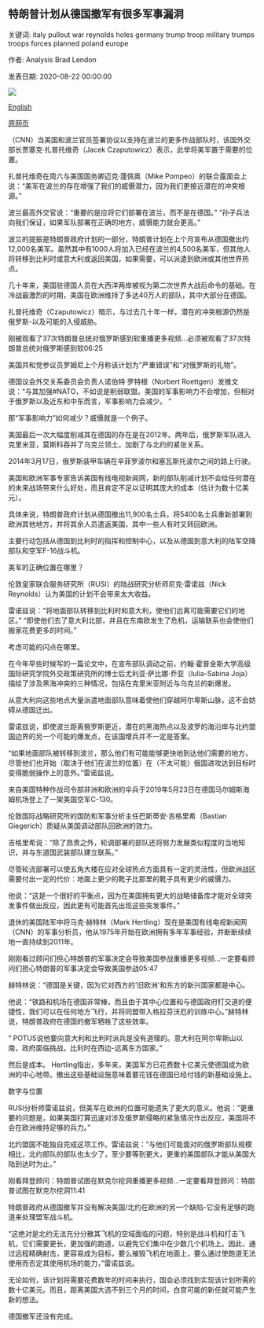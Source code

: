 ## 特朗普计划从德国撤军有很多军事漏洞

关键词: italy pullout war reynolds holes germany trump troop military trumps troops forces planned poland europe

作者: Analysis Brad Lendon

发表日期: 2020-08-22 00:00:00

![](https://cdn.cnn.com/cnnnext/dam/assets/200818131424-us-paratroopers-germany-file-super-tease.jpg)

[English](Trump%27s%20planned%20troop%20pullout%20from%20Germany%20has%20many%20military%20holes.md)

[原网页](https://edition.cnn.com/2020/08/22/europe/europe-us-troop-movement-analysis-intl-hnk/index.html)

（CNN）当美国和波兰官员签署协议以支持在波兰的更多作战部队时，该国外交部长贾塞克·扎普托维奇（Jacek Czaputowicz）表示，此举将美军置于需要的位置。

扎普托维奇在周六与美国国务卿迈克·蓬佩奥（Mike Pompeo）的联合露面会上说：“美军在波兰的存在增强了我们的威慑潜力，因为我们更接近潜在的冲突根源。”

波兰最高外交官说：“重要的是应将它们部署在波兰，而不是在德国。” “孙子兵法向我们保证，如果军队部署在正确的地方，威慑能力就会更高。”

波兰的提振是特朗普政府计划的一部分，特朗普计划在上个月宣布从德国撤出约12,000名美军。虽然其中有1000人将加入已经在波兰的4,500名美军，但其他人将转移到比利时或意大利或返回美国，如果需要，可以派遣到欧洲或其他世界热点。

几十年来，美国驻德国人员在大西洋两岸被视为第二次世界大战后命令的基础。在冷战最激烈的时期，美国在欧洲维持了多达40万人的部队，其中大部分在德国。

扎普托维奇（Czaputowicz）暗示，与过去几十年一样，潜在的冲突根源仍然是俄罗斯-以及可能的入侵威胁。

刚被观看了37次特朗普总统对俄罗斯感到软重播更多视频...必须被观看了37次特朗普总统对俄罗斯感到软06:25

美国共和党参议员罗姆尼上个月称该计划为“严重错误”和“对俄罗斯的礼物”。

德国议会外交关系委员会负责人诺伯特·罗特根（Norbert Roettgen）发推文说：“与其加强\#NATO，不如说是削弱联盟。美国的军事影响力不会增加，但相对于俄罗斯以及近东和中东而言，军事影响力会减少。 ”

那“军事影响力”如何减少？威慑就是一个例子。

美国最后一次大幅度削减其在德国的存在是在2012年。两年后，俄罗斯军队进入克里米亚，莫斯科吞并了乌克兰领土，加剧了与北约的紧张关系。

2014年3月17日，俄罗斯装甲车辆在辛菲罗波尔和塞瓦斯托波尔之间的路上行驶。

美国和欧洲军事专家告诉美国有线电视新闻网，新的部队削减计划不会给任何潜在的未来战场带来什么好处，而且肯定不足以证明其庞大的成本（估计为数十亿美元）。

具体来说，特朗普政府计划从德国撤出11,900名士兵，将5400名士兵重新部署到欧洲其他地方，并将其余人员遣返美国，其中一些人有时又转回欧洲。

主要行动包括从德国到比利时的指挥和控制中心，以及从德国到意大利的陆军空降部队和空军F-16战斗机。

美军的正确位置在哪里？

伦敦皇家联合服务研究所（RUSI）的陆战研究分析师尼克·雷诺兹（Nick Reynolds）认为美国的计划不会带来太大收益。

雷诺兹说：“将地面部队转移到比利时和意大利，使他们远离可能需要它们的地区。” “即使他们去了意大利北部，并且在东南欧发生了危机，运输联系也会使他们搬家花费更多的时间。”

考虑可能的闪点在哪里。

在今年早些时候写的一篇论文中，在宣布部队调动之前，约翰·霍普金斯大学高级国际研究学院外交政策研究所的博士后尤利亚·萨比娜·乔亚（Iulia-Sabina Joja）描绘了涉及黑海冲突的三种情况，包括在克里米亚附近与乌克兰的新爆发。

从意大利向这些地点大量派遣地面部队意味着使他们穿越阿尔卑斯山脉，这不会妨碍从德国迁出。

雷诺兹说，即使波兰距离俄罗斯更近，潜在的黑海热点以及波罗的海沿岸与北约盟国边界的另一个可能的爆发点，在该国增兵并不一定是答案。

“如果地面部队被转移到波兰，那么他们有可能能够更快地到达他们需要的地方，尽管他们也开始（取决于他们在波兰的位置）在（不太可能）俄国进攻达到目标时变得脆弱操作上的意外。”雷诺兹说。

来自美国特种作战司令部非洲和欧洲的伞兵于2019年5月23日在德国马尔姆斯海姆机场登上了一架美国空军C-130。

伦敦国际战略研究所的国防和军事分析主任巴斯蒂安·吉格里希（Bastian Giegerich）质疑从美国调动部队回欧洲的效力。

吉格里希说：“除了昂贵之外，轮调部署的部队还将努力发展类似程度的当地知识，并与东道国武装部队建立联系。”

尽管轮流部署可以使五角大楼在应对全球热点方面具有一定的灵活性，但欧洲战区需要付出一定的代价：地面上更少的靴子比那里的靴子具有更少的威慑力。

他说：“这是一个很好的平衡点，因为在美国拥有更大的战略储备库才能对全球突发事件做出反应，因此更有可能首先出现这些突发事件。”

退休的美国陆军中将马克·赫特林（Mark Hertling）现在是美国有线电视新闻网（CNN）的军事分析员，他从1975年开始在欧洲拥有多年军事经验，并断断续续地一直持续到2011年。

刚刚看过顾问们担心特朗普的军事决定会导致美国参战重播更多视频...一定要看顾问们担心特朗普的军事决定会导致美国参战05:47

赫特林说：“德国是关键，因为它对西方的'旧欧洲'和东方的新兴国家都是中心。

他说：“铁路和机场在德国非常棒，而且由于其中心位置和与德国政府打交道的便捷性，我们可以在任何地方飞行，并将同盟带入格拉芬沃厄的训练中心。”赫特林说，特朗普政府在德国的撤军牺牲了这些效率。

“ POTUS说他要向意大利和比利时派兵是没有道理的。意大利在阿尔卑斯山以南，政府面临挑战，比利时在西边-远离东方国家。”

然后是成本。 Hertling指出，多年来，美国军方已花费数十亿美元使德国成为欧洲的中心地带。撤出这些基础设施意味着要花钱在德国已经付钱的新基础设施上。

数字与位置

RUSI分析师雷诺兹说，但美军在欧洲的位置可能遗失了更大的意义。他说：“更重要的问题是，如果美国打算迅速对涉及俄罗斯侵略的紧急情况作出反应，美国将不会在欧洲维持足够的兵力。”

北约盟国不能独自完成这项工作。雷诺兹说：“与他们可能面对的俄罗斯部队规模相比，北约部队的部队也太少了，至少要等到更大，更重的美国部队才能从美国大陆到达时为止。”

刚看拜登顾问：特朗普试图在默克尔挖洞重播更多视频...一定要看拜登顾问：特朗普试图在默克尔挖洞11:41

特朗普政府从德国撤军并没有解决美国/北约在欧洲的另一个缺陷-它没有足够的跑道来处理盟军战斗机。

“这绝对是北约无法充分分散其飞机的空域面临的问题，特别是战斗机和打击飞机，它们需要更长，更加强的跑道，以避免它们集中在少数几个机场上。因此，通过远程精确射击，更容易成为目标，要么摧毁飞机在地面上，要么通过使跑道无法使用而否定其使用机场的能力，”雷诺兹说。

无论如何，该计划将需要花费数年的时间来执行，国会必须找到实现该计划所需的数十亿美元。而且，距离美国大选不到三个月的时间，白宫可能的新任就可能产生新的想法。

德国撤军还没有完成。
